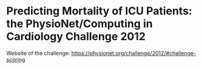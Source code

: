 # Predicting Mortality of ICU Patients: the PhysioNet/Computing in Cardiology Challenge 2012

Website of the challenge: https://physionet.org/challenge/2012/#challenge-scoring
